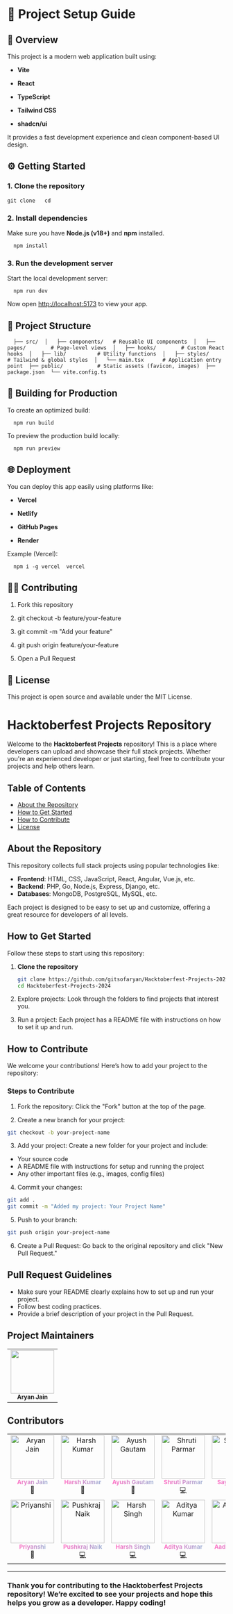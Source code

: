 🚀 Project Setup Guide
======================

🧩 Overview
-----------

This project is a modern web application built using:

*   **Vite**
    
*   **React**
    
*   **TypeScript**
    
*   **Tailwind CSS**
    
*   **shadcn/ui**
    

It provides a fast development experience and clean component-based UI design.

⚙️ Getting Started
------------------

### 1\. Clone the repository

`git clone   cd` 

### 2\. Install dependencies

Make sure you have **Node.js (v18+)** and **npm** installed.

`   npm install   `

### 3\. Run the development server

Start the local development server:

`   npm run dev   `

Now open [http://localhost:5173](http://localhost:5173) to view your app.

📁 Project Structure
--------------------

`   ├── src/  │   ├── components/   # Reusable UI components  │   ├── pages/        # Page-level views  │   ├── hooks/        # Custom React hooks  │   ├── lib/          # Utility functions  │   ├── styles/       # Tailwind & global styles  │   └── main.tsx      # Application entry point  ├── public/           # Static assets (favicon, images)  ├── package.json  └── vite.config.ts   `

🧱 Building for Production
--------------------------

To create an optimized build:

`   npm run build   `

To preview the production build locally:

`   npm run preview   `

🌐 Deployment
-------------

You can deploy this app easily using platforms like:

*   **Vercel**
    
*   **Netlify**
    
*   **GitHub Pages**
    
*   **Render**
    

Example (Vercel):

`   npm i -g vercel  vercel   `

🧑‍💻 Contributing
------------------

1.  Fork this repository
    
2.  git checkout -b feature/your-feature
    
3.  git commit -m "Add your feature"
    
4.  git push origin feature/your-feature
    
5.  Open a Pull Request
    

📜 License
----------

This project is open source and available under the MIT License.
# Hacktoberfest Projects Repository

Welcome to the **Hacktoberfest Projects** repository! This is a place where developers can upload and showcase their full stack projects. Whether you're an experienced developer or just starting, feel free to contribute your projects and help others learn.

## Table of Contents

- [About the Repository](#about-the-repository)
- [How to Get Started](#how-to-get-started)
- [How to Contribute](#how-to-contribute)
- [License](#license)

## About the Repository

This repository collects full stack projects using popular technologies like:

- **Frontend**: HTML, CSS, JavaScript, React, Angular, Vue.js, etc.
- **Backend**: PHP, Go, Node.js, Express, Django, etc.
- **Databases**: MongoDB, PostgreSQL, MySQL, etc.

Each project is designed to be easy to set up and customize, offering a great resource for developers of all levels.

## How to Get Started

Follow these steps to start using this repository:

1. **Clone the repository**

   ```bash
   git clone https://github.com/gitsofaryan/Hacktoberfest-Projects-2024.git
   cd Hacktoberfest-Projects-2024

2. Explore projects: Look through the folders to find projects that interest you.

3. Run a project: Each project has a README file with instructions on how to set it up and run.


## How to Contribute
We welcome your contributions! Here’s how to add your project to the repository:

### Steps to Contribute

1. Fork the repository: Click the "Fork" button at the top of the page.

2. Create a new branch for your project:

```bash
git checkout -b your-project-name
```

3. Add your project: Create a new folder for your project and include:

- Your source code
- A README file with instructions for setup and running the project
- Any other important files (e.g., images, config files)

4. Commit your changes:

```bash
git add .
git commit -m "Added my project: Your Project Name"
```

5. Push to your branch:
```bash
git push origin your-project-name
```

6. Create a Pull Request: Go back to the original repository and click "New Pull Request."

## Pull Request Guidelines

- Make sure your README clearly explains how to set up and run your project.
- Follow best coding practices.
- Provide a brief description of your project in the Pull Request.

## Project Maintainers 

<table>
  <tr>
    <td align="center"><a href="https://www.arienjain.tech/"><img src="https://avatars.githubusercontent.com/u/117700812?v=4" width="100px;" alt=""/><br /><sub><b>Aryan Jain</b></sub></a></td>
  </tr>
</table>

## Contributors 

<!-- ALL-CONTRIBUTORS-LIST:START - Do not remove or modify this section -->

<table>
  <tbody>
    <!-- First Row -->
    <tr>
      <td align="center" valign="top" width="14.28%">
        <a href="https://www.linkedin.com/in/aryan-jain07/" style="text-decoration:none; color:inherit;">
          <img src="https://avatars.githubusercontent.com/u/117700812?v=4" alt="Aryan Jain" width="100" height="100" style="object-fit:cover; border-radius:0px;"><br />
          <sub><b style="background: linear-gradient(270deg, #ff6ec4, #7873f5, #42f5e6, #ff6ec4); background-size: 600% 600%; -webkit-background-clip: text; -webkit-text-fill-color: transparent; animation: gradientAnimation 5s ease infinite;">Aryan Jain</b></sub>
        </a><br />
        <span title="Ideas, Planning & Feedback">🤔</span>
      </td>
      <td align="center" valign="top" width="14.28%">
        <a href="https://www.linkedin.com/in/harsh-kumar-b0b879245/" style="text-decoration:none; color:inherit;">
          <img src="https://avatars.githubusercontent.com/u/116896176?v=4" alt="Harsh Kumar" width="100" height="100" style="object-fit:cover; border-radius:0px;"><br />
          <sub><b style="background: linear-gradient(270deg, #ff6ec4, #7873f5, #42f5e6, #ff6ec4); background-size: 600% 600%; -webkit-background-clip: text; -webkit-text-fill-color: transparent; animation: gradientAnimation 5s ease infinite;">Harsh Kumar</b></sub>
        </a><br />
        <span title="Documentation">📖</span>
      </td>
      <td align="center" valign="top" width="14.28%">
        <a href="https://www.linkedin.com/in/ayush-gautam-9baa14248" style="text-decoration:none; color:inherit;">
          <img src="https://avatars.githubusercontent.com/u/142661926?v=4" alt="Ayush Gautam" width="100" height="100" style="object-fit:cover; border-radius:0px;"><br />
          <sub><b style="background: linear-gradient(270deg, #ff6ec4, #7873f5, #42f5e6, #ff6ec4); background-size: 600% 600%; -webkit-background-clip: text; -webkit-text-fill-color: transparent; animation: gradientAnimation 5s ease infinite;">Ayush Gautam</b></sub>
        </a><br />
        <span title="Documentation">📖</span>
      </td>
      <td align="center" valign="top" width="14.28%">
        <a href="https://www.linkedin.com/in/shruti-parmar-0625282a2/" style="text-decoration:none; color:inherit;">
          <img src="https://avatars.githubusercontent.com/u/145827392?v=4" alt="Shruti Parmar" width="100" height="100" style="object-fit:cover; border-radius:0px;"><br />
          <sub><b style="background: linear-gradient(270deg, #ff6ec4, #7873f5, #42f5e6, #ff6ec4); background-size: 600% 600%; -webkit-background-clip: text; -webkit-text-fill-color: transparent; animation: gradientAnimation 5s ease infinite;">Shruti Parmar</b></sub>
        </a><br />
        <span title="Code">💻</span>
      </td>
      <td align="center" valign="top" width="14.28%">
        <a href="https://worksofsayman.vercel.app" style="text-decoration:none; color:inherit;">
          <img src="https://avatars.githubusercontent.com/u/135053354?v=4" alt="Sayman Lal" width="100" height="100" style="object-fit:cover; border-radius:0px;"><br />
          <sub><b style="background: linear-gradient(270deg, #ff6ec4, #7873f5, #42f5e6, #ff6ec4); background-size: 600% 600%; -webkit-background-clip: text; -webkit-text-fill-color: transparent; animation: gradientAnimation 5s ease infinite;">Sayman Lal</b></sub>
        </a><br />
        <span title="Code">💻</span> <span title="Documentation">📖</span>
      </td>
      <td align="center" valign="top" width="14.28%">
        <a href="https://www.linkedin.com/in/henry-yost/" style="text-decoration:none; color:inherit;">
          <img src="https://avatars.githubusercontent.com/u/152554805?v=4" alt="Henry" width="100" height="100" style="object-fit:cover; border-radius:0px;"><br />
          <sub><b style="background: linear-gradient(270deg, #ff6ec4, #7873f5, #42f5e6, #ff6ec4); background-size: 600% 600%; -webkit-background-clip: text; -webkit-text-fill-color: transparent; animation: gradientAnimation 5s ease infinite;">Henry</b></sub>
        </a><br />
        <span title="Documentation">📖</span>
      </td>
      <td align="center" valign="top" width="14.28%">
        <a href="https://github.com/MK-09-coder" style="text-decoration:none; color:inherit;">
          <img src="https://avatars.githubusercontent.com/u/110844185?v=4" alt="MK-09-coder" width="100" height="100" style="object-fit:cover; border-radius:0px;"><br />
          <sub><b style="background: linear-gradient(270deg, #ff6ec4, #7873f5, #42f5e6, #ff6ec4); background-size: 600% 600%; -webkit-background-clip: text; -webkit-text-fill-color: transparent; animation: gradientAnimation 5s ease infinite;">MK-09-coder</b></sub>
        </a><br />
        <span title="Code">💻</span>
      </td>
    </tr>
    <!-- Second Row -->
    <tr>
      <td align="center" valign="top" width="14.28%">
        <a href="https://github.com/srpriyanshi6" style="text-decoration:none; color:inherit;">
          <img src="https://avatars.githubusercontent.com/u/161857449?v=4" alt="Priyanshi" width="100" height="100" style="object-fit:cover; border-radius:0px;"><br />
          <sub><b style="background: linear-gradient(270deg, #ff6ec4, #7873f5, #42f5e6, #ff6ec4); background-size: 600% 600%; -webkit-background-clip: text; -webkit-text-fill-color: transparent; animation: gradientAnimation 5s ease infinite;">Priyanshi</b></sub>
        </a><br />
        <span title="Documentation">📖</span>
      </td>
      <td align="center" valign="top" width="14.28%">
        <a href="https://www.linkedin.com/in/pushkraj-p-naik-437224286/" style="text-decoration:none; color:inherit;">
          <img src="https://avatars.githubusercontent.com/u/140972568?v=4" alt="Pushkraj Naik" width="100" height="100" style="object-fit:cover; border-radius:0px;"><br />
          <sub><b style="background: linear-gradient(270deg, #ff6ec4, #7873f5, #42f5e6, #ff6ec4); background-size: 600% 600%; -webkit-background-clip: text; -webkit-text-fill-color: transparent; animation: gradientAnimation 5s ease infinite;">Pushkraj Naik</b></sub>
        </a><br />
        <span title="Code">💻</span>
      </td>
      <td align="center" valign="top" width="14.28%">
        <a href="https://github.com/harshsinghreal" style="text-decoration:none; color:inherit;">
          <img src="https://avatars.githubusercontent.com/u/93440683?v=4" alt="Harsh Singh" width="100" height="100" style="object-fit:cover; border-radius:0px;"><br />
          <sub><b style="background: linear-gradient(270deg, #ff6ec4, #7873f5, #42f5e6, #ff6ec4); background-size: 600% 600%; -webkit-background-clip: text; -webkit-text-fill-color: transparent; animation: gradientAnimation 5s ease infinite;">Harsh Singh</b></sub>
        </a><br />
        <span title="Code">💻</span>
      </td>
      <td align="center" valign="top" width="14.28%">
        <a href="https://www.adityakr.com/" style="text-decoration:none; color:inherit;">
          <img src="https://avatars.githubusercontent.com/u/97042972?v=4" alt="Aditya Kumar" width="100" height="100" style="object-fit:cover; border-radius:0px;"><br />
          <sub><b style="background: linear-gradient(270deg, #ff6ec4, #7873f5, #42f5e6, #ff6ec4); background-size: 600% 600%; -webkit-background-clip: text; -webkit-text-fill-color: transparent; animation: gradientAnimation 5s ease infinite;">Aditya Kumar</b></sub>
        </a><br />
        <span title="Code">💻</span>
      </td>
      <td align="center" valign="top" width="14.28%">
        <a href="https://github.com/Itsmeaadeesh" style="text-decoration:none; color:inherit;">
          <img src="https://avatars.githubusercontent.com/u/183415722?v=4" alt="Aadeesh Jain" width="100" height="100" style="object-fit:cover; border-radius:0px;"><br />
          <sub><b style="background: linear-gradient(270deg, #ff6ec4, #7873f5, #42f5e6, #ff6ec4); background-size: 600% 600%; -webkit-background-clip: text; -webkit-text-fill-color: transparent; animation: gradientAnimation 5s ease infinite;">Aadeesh Jain</b></sub>
        </a><br />
        <span title="Code">💻</span>
      </td>
      <td align="center" valign="top" width="14.28%">
        <a href="https://github.com/pensivevenus" style="text-decoration:none; color:inherit;">
          <img src="https://avatars.githubusercontent.com/u/186363231?v=4" alt="Vaanya Jain" width="100" height="100" style="object-fit:cover; border-radius:0px;"><br />
          <sub><b style="background: linear-gradient(270deg, #ff6ec4, #7873f5, #42f5e6, #ff6ec4); background-size: 600% 600%; -webkit-background-clip: text; -webkit-text-fill-color: transparent; animation: gradientAnimation 5s ease infinite;">Vaanya Jain</b></sub>
        </a><br />
        <span title="Design">🎨</span>
      </td>
      <td align="center" valign="top" width="14.28%">
        <a href="https://github.com/anant-jain01" style="text-decoration:none; color:inherit;">
          <img src="https://avatars.githubusercontent.com/u/139585700?v=4" alt="Anant Jain" width="100" height="100" style="object-fit:cover; border-radius:0px;"><br />
          <sub><b style="background: linear-gradient(270deg, #ff6ec4, #7873f5, #42f5e6, #ff6ec4); background-size: 600% 600%; -webkit-background-clip: text; -webkit-text-fill-color: transparent; animation: gradientAnimation 5s ease infinite;">Anant Jain</b></sub>
        </a><br />
        <span title="Code">💻</span>
      </td>
    </tr>
  </tbody>
</table>

<!-- ALL-CONTRIBUTORS-LIST:END -->

---

### Thank you for contributing to the Hacktoberfest Projects repository! We’re excited to see your projects and hope this helps you grow as a developer. Happy coding!

